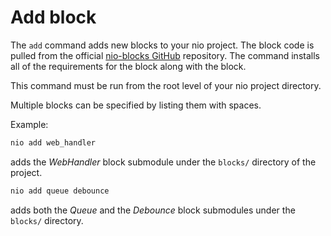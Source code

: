 # Add block

The `add` command adds new blocks to your nio project. The block code is pulled from the official [nio-blocks GitHub](https://github.com/nio-blocks) repository. The command installs all of the requirements for the block along with the block.

This command must be run from the root level of your nio project directory.

Multiple blocks can be specified by listing them with spaces.

Example:
```bash
nio add web_handler
```
adds the _WebHandler_ block submodule under the `blocks/` directory of the project.

```bash
nio add queue debounce
```
adds both the _Queue_ and the _Debounce_ block submodules under the `blocks/` directory.
